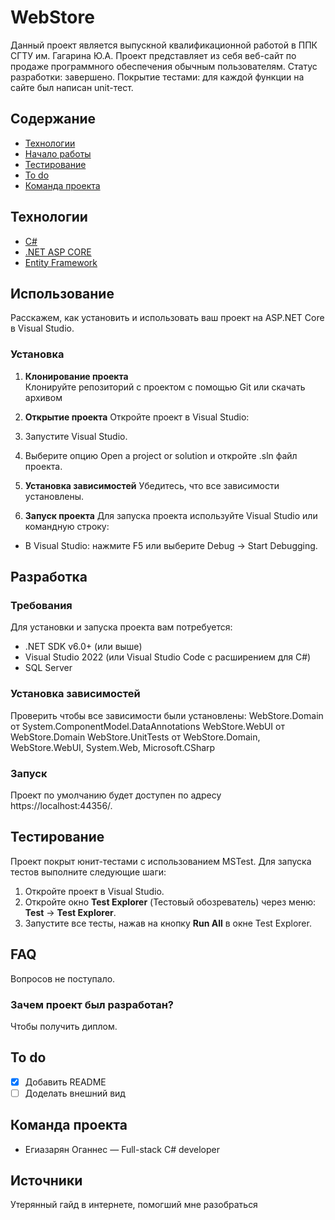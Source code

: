 # WebStore
Данный проект является выпускной квалификационной работой в ППК СГТУ им. Гагарина Ю.А. Проект представляет из себя веб-сайт по продаже программного обеспечения обычным пользователям. Статус разработки: завершено. Покрытие тестами: для каждой функции на сайте был написан unit-тест.

## Содержание
- [Технологии](#технологии)
- [Начало работы](#начало-работы)
- [Тестирование](#тестирование)
- [To do](#to-do)
- [Команда проекта](#команда-проекта)

## Технологии
- [C#](https://learn.microsoft.com/en-us/dotnet/csharp/)
- [.NET ASP CORE](https://dotnet.microsoft.com/en-us/apps/aspnet)
- [Entity Framework](https://learn.microsoft.com/en-us/ef/)

## Использование
Расскажем, как установить и использовать ваш проект на ASP.NET Core в Visual Studio.

### Установка

1. **Клонирование проекта**  
   Клонируйте репозиторий с проектом с помощью Git или скачать архивом

2. **Открытие проекта**
  Откройте проект в Visual Studio:

  1. Запустите Visual Studio.
  2. Выберите опцию Open a project or solution и откройте .sln файл проекта.

3. **Установка зависимостей**
  Убедитесь, что все зависимости установлены.

4. **Запуск проекта**
  Для запуска проекта используйте Visual Studio или командную строку:

  - В Visual Studio: нажмите F5 или выберите Debug -> Start Debugging.

## Разработка

### Требования
Для установки и запуска проекта вам потребуется:

- .NET SDK v6.0+ (или выше)
- Visual Studio 2022 (или Visual Studio Code с расширением для C#)
- SQL Server

### Установка зависимостей
Проверить чтобы все зависимости были установлены:
WebStore.Domain от System.ComponentModel.DataAnnotations
WebStore.WebUI от WebStore.Domain
WebStore.UnitTests от WebStore.Domain, WebStore.WebUI, System.Web, Microsoft.CSharp

### Запуск 
Проект по умолчанию будет доступен по адресу https://localhost:44356/.

## Тестирование

Проект покрыт юнит-тестами с использованием MSTest. Для запуска тестов выполните следующие шаги:

1. Откройте проект в Visual Studio.
2. Откройте окно **Test Explorer** (Тестовый обозреватель) через меню: **Test** -> **Test Explorer**.
3. Запустите все тесты, нажав на кнопку **Run All** в окне Test Explorer.

## FAQ 
Вопросов не поступало.

### Зачем проект был разработан?
Чтобы получить диплом.

## To do
- [x] Добавить README
- [ ] Доделать внешний вид

## Команда проекта

- Егиазарян Оганнес — Full-stack C# developer

## Источники
Утерянный гайд в интернете, помогший мне разобраться 
